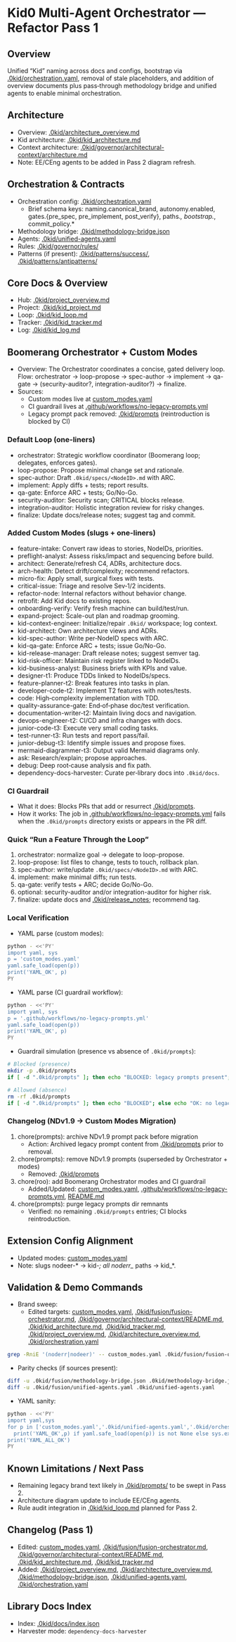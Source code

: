 # Kid0 Multi‑Agent Orchestrator — Refactor Pass 1

## Overview
Unified “Kid” naming across docs and configs, bootstrap via [.0kid/orchestration.yaml](.0kid/orchestration.yaml), removal of stale placeholders, and addition of overview documents plus pass‑through methodology bridge and unified agents to enable minimal orchestration.

## Architecture
- Overview: [.0kid/architecture_overview.md](.0kid/architecture_overview.md)
- Kid architecture: [.0kid/kid_architecture.md](.0kid/kid_architecture.md)
- Context architecture: [.0kid/governor/architectural-context/architecture.md](.0kid/governor/architectural-context/architecture.md)
- Note: EE/CEng agents to be added in Pass 2 diagram refresh.

## Orchestration & Contracts
- Orchestration config: [.0kid/orchestration.yaml](.0kid/orchestration.yaml)
  - Brief schema keys: naming.canonical_brand, autonomy.enabled, gates.{pre_spec, pre_implement, post_verify}, paths.*, bootstrap.*, commit_policy.*
- Methodology bridge: [.0kid/methodology-bridge.json](.0kid/methodology-bridge.json)
- Agents: [.0kid/unified-agents.yaml](.0kid/unified-agents.yaml)
- Rules: [.0kid/governor/rules/](.0kid/governor/rules/)
- Patterns (if present): [.0kid/patterns/success/](.0kid/patterns/success/), [.0kid/patterns/antipatterns/](.0kid/patterns/antipatterns/)

## Core Docs & Overview
- Hub: [.0kid/project_overview.md](.0kid/project_overview.md)
- Project: [.0kid/kid_project.md](.0kid/kid_project.md)
- Loop: [.0kid/kid_loop.md](.0kid/kid_loop.md)
- Tracker: [.0kid/kid_tracker.md](.0kid/kid_tracker.md)
- Log: [.0kid/kid_log.md](.0kid/kid_log.md)

## Boomerang Orchestrator + Custom Modes
- Overview: The Orchestrator coordinates a concise, gated delivery loop. Flow: orchestrator → loop-propose → spec-author → implement → qa-gate → (security-auditor?, integration-auditor?) → finalize.
- Sources:
  - Custom modes live at [custom_modes.yaml](custom_modes.yaml)
  - CI guardrail lives at [.github/workflows/no-legacy-prompts.yml](.github/workflows/no-legacy-prompts.yml)
  - Legacy prompt pack removed: [.0kid/prompts](.0kid/prompts) (reintroduction is blocked by CI)

### Default Loop (one-liners)
- orchestrator: Strategic workflow coordinator (Boomerang loop; delegates, enforces gates).
- loop-propose: Propose minimal change set and rationale.
- spec-author: Draft `.0kid/specs/<NodeID>.md` with ARC.
- implement: Apply diffs + tests; report results.
- qa-gate: Enforce ARC + tests; Go/No-Go.
- security-auditor: Security scan; CRITICAL blocks release.
- integration-auditor: Holistic integration review for risky changes.
- finalize: Update docs/release notes; suggest tag and commit.

### Added Custom Modes (slugs + one-liners)
- feature-intake: Convert raw ideas to stories, NodeIDs, priorities.
- preflight-analyst: Assess risks/impact and sequencing before build.
- architect: Generate/refresh C4, ADRs, architecture docs.
- arch-health: Detect drift/complexity; recommend refactors.
- micro-fix: Apply small, surgical fixes with tests.
- critical-issue: Triage and resolve Sev‑1/2 incidents.
- refactor-node: Internal refactors without behavior change.
- retrofit: Add Kid docs to existing repos.
- onboarding-verify: Verify fresh machine can build/test/run.
- expand-project: Scale-out plan and roadmap grooming.
- kid-context-engineer: Initialize/repair `.0kid/` workspace; log context.
- kid-architect: Own architecture views and ADRs.
- kid-spec-author: Write per‑NodeID specs with ARC.
- kid-qa-gate: Enforce ARC + tests; issue Go/No-Go.
- kid-release-manager: Draft release notes; suggest semver tag.
- kid-risk-officer: Maintain risk register linked to NodeIDs.
- kid-business-analyst: Business briefs with KPIs and value.
- designer-t1: Produce TDDs linked to NodeIDs/specs.
- feature-planner-t2: Break features into tasks in plan.
- developer-code-t2: Implement T2 features with notes/tests.
- code: High‑complexity implementation with TDD.
- quality-assurance-gate: End‑of‑phase doc/test verification.
- documentation-writer-t2: Maintain living docs and navigation.
- devops-engineer-t2: CI/CD and infra changes with docs.
- junior-code-t3: Execute very small coding tasks.
- test-runner-t3: Run tests and report pass/fail.
- junior-debug-t3: Identify simple issues and propose fixes.
- mermaid-diagrammer-t3: Output valid Mermaid diagrams only.
- ask: Research/explain; propose approaches.
- debug: Deep root‑cause analysis and fix path.
- dependency-docs-harvester: Curate per‑library docs into `.0kid/docs`.

### CI Guardrail
- What it does: Blocks PRs that add or resurrect [.0kid/prompts](.0kid/prompts).
- How it works: The job in [.github/workflows/no-legacy-prompts.yml](.github/workflows/no-legacy-prompts.yml) fails when the `.0kid/prompts` directory exists or appears in the PR diff.

### Quick “Run a Feature Through the Loop”
1) orchestrator: normalize goal → delegate to loop-propose.
2) loop-propose: list files to change, tests to touch, rollback plan.
3) spec-author: write/update `.0kid/specs/<NodeID>.md` with ARC.
4) implement: make minimal diffs; run tests.
5) qa-gate: verify tests + ARC; decide Go/No-Go.
6) optional: security-auditor and/or integration-auditor for higher risk.
7) finalize: update docs and [.0kid/release_notes](.0kid/release_notes); recommend tag.

### Local Verification
- YAML parse (custom modes):
```bash
python - <<'PY'
import yaml, sys
p = 'custom_modes.yaml'
yaml.safe_load(open(p))
print('YAML_OK', p)
PY
```

- YAML parse (CI guardrail workflow):
```bash
python - <<'PY'
import yaml, sys
p = '.github/workflows/no-legacy-prompts.yml'
yaml.safe_load(open(p))
print('YAML_OK', p)
PY
```

- Guardrail simulation (presence vs absence of `.0kid/prompts`):
```bash
# Blocked (presence)
mkdir -p .0kid/prompts
if [ -d ".0kid/prompts" ]; then echo "BLOCKED: legacy prompts present"; else echo "OK"; fi
```
```bash
# Allowed (absence)
rm -rf .0kid/prompts
if [ -d ".0kid/prompts" ]; then echo "BLOCKED"; else echo "OK: no legacy prompts"; fi
```

### Changelog (NDv1.9 → Custom Modes Migration)
1) chore(prompts): archive NDv1.9 prompt pack before migration
   - Action: Archived legacy prompt content from [.0kid/prompts](.0kid/prompts) prior to removal.
2) chore(prompts): remove NDv1.9 prompts (superseded by Orchestrator + modes)
   - Removed: [.0kid/prompts](.0kid/prompts)
3) chore(roo): add Boomerang Orchestrator modes and CI guardrail
   - Added/Updated: [custom_modes.yaml](custom_modes.yaml), [.github/workflows/no-legacy-prompts.yml](.github/workflows/no-legacy-prompts.yml), [README.md](README.md)
4) chore(prompts): purge legacy prompts dir remnants
   - Verified: no remaining `.0kid/prompts` entries; CI blocks reintroduction.

## Extension Config Alignment
- Updated modes: [custom_modes.yaml](custom_modes.yaml)
- Note: slugs nodeer-* → kid-*; all noderr_* paths → kid_*.

## Validation & Demo Commands
- Brand sweep:
  - Edited targets: [custom_modes.yaml](custom_modes.yaml), [.0kid/fusion/fusion-orchestrator.md](.0kid/fusion/fusion-orchestrator.md), [.0kid/governor/architectural-context/README.md](.0kid/governor/architectural-context/README.md), [.0kid/kid_architecture.md](.0kid/kid_architecture.md), [.0kid/kid_tracker.md](.0kid/kid_tracker.md), [.0kid/project_overview.md](.0kid/project_overview.md), [.0kid/architecture_overview.md](.0kid/architecture_overview.md), [.0kid/orchestration.yaml](.0kid/orchestration.yaml)

```bash
grep -RniE '(noderr|nodeer)' -- custom_modes.yaml .0kid/fusion/fusion-orchestrator.md .0kid/governor/architectural-context/README.md .0kid/kid_architecture.md .0kid/kid_tracker.md .0kid/project_overview.md .0kid/architecture_overview.md .0kid/orchestration.yaml
```
- Parity checks (if sources present):

```bash
diff -u .0kid/fusion/methodology-bridge.json .0kid/methodology-bridge.json
diff -u .0kid/fusion/unified-agents.yaml .0kid/unified-agents.yaml
```
- YAML sanity:

```bash
python - <<'PY'
import yaml,sys
for p in ['custom_modes.yaml','.0kid/unified-agents.yaml','.0kid/orchestration.yaml']:
  print('YAML_OK',p) if yaml.safe_load(open(p)) is not None else sys.exit(1)
print('YAML_ALL_OK')
PY
```

## Known Limitations / Next Pass
- Remaining legacy brand text likely in [.0kid/prompts/](.0kid/prompts/) to be swept in Pass 2.
- Architecture diagram update to include EE/CEng agents.
- Rule audit integration in [.0kid/kid_loop.md](.0kid/kid_loop.md) planned for Pass 2.

## Changelog (Pass 1)
- Edited: [custom_modes.yaml](custom_modes.yaml), [.0kid/fusion/fusion-orchestrator.md](.0kid/fusion/fusion-orchestrator.md), [.0kid/governor/architectural-context/README.md](.0kid/governor/architectural-context/README.md), [.0kid/kid_architecture.md](.0kid/kid_architecture.md), [.0kid/kid_tracker.md](.0kid/kid_tracker.md)
- Added: [.0kid/project_overview.md](.0kid/project_overview.md), [.0kid/architecture_overview.md](.0kid/architecture_overview.md), [.0kid/methodology-bridge.json](.0kid/methodology-bridge.json), [.0kid/unified-agents.yaml](.0kid/unified-agents.yaml), [.0kid/orchestration.yaml](.0kid/orchestration.yaml)

## Library Docs Index
- Index: [.0kid/docs/index.json](.0kid/docs/index.json)
- Harvester mode: `dependency-docs-harvester`